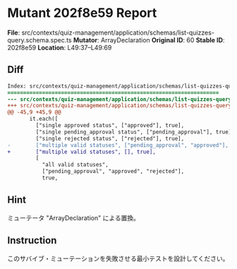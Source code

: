 # Mutant 202f8e59 Report

**File**: src/contexts/quiz-management/application/schemas/list-quizzes-query.schema.spec.ts
**Mutator**: ArrayDeclaration
**Original ID**: 60
**Stable ID**: 202f8e59
**Location**: L49:37–L49:69

## Diff

```diff
Index: src/contexts/quiz-management/application/schemas/list-quizzes-query.schema.spec.ts
===================================================================
--- src/contexts/quiz-management/application/schemas/list-quizzes-query.schema.spec.ts	original
+++ src/contexts/quiz-management/application/schemas/list-quizzes-query.schema.spec.ts	mutated #60
@@ -45,9 +45,9 @@
       it.each([
         ["single approved status", ["approved"], true],
         ["single pending_approval status", ["pending_approval"], true],
         ["single rejected status", ["rejected"], true],
-        ["multiple valid statuses", ["pending_approval", "approved"], true],
+        ["multiple valid statuses", [], true],
         [
           "all valid statuses",
           ["pending_approval", "approved", "rejected"],
           true,
```

## Hint

ミューテータ "ArrayDeclaration" による置換。

## Instruction

このサバイブ・ミューテーションを失敗させる最小テストを設計してください。
